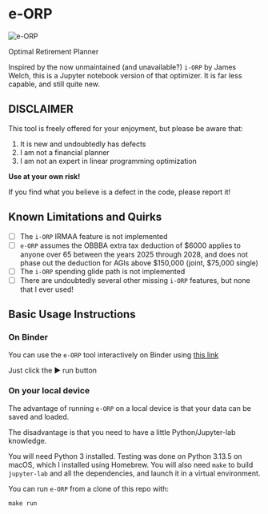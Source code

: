 # e-ORP

<picture>
 <source media="(prefers-color-scheme: dark)" srcset="https://github.com/dcurrie/e-ORP/blob/main/doc/e-orp-dark-logo-240.png">
 <source media="(prefers-color-scheme: light)" srcset="https://github.com/dcurrie/e-ORP/blob/main/doc/e-orp-light-logo-240.png">
 <img alt="e-ORP" src="[e-ORP](https://github.com/dcurrie/e-ORP/blob/main/doc/e-orp-light-logo-240.png)">
</picture>

Optimal Retirement Planner

Inspired by the now unmaintained (and unavailable?) `i-ORP` by James Welch, this
is a Jupyter notebook version of that optimizer. It is far less capable, and 
still quite new.

## DISCLAIMER

This tool is freely offered for your enjoyment, but please be aware that:

1. It is new and undoubtedly has defects
2. I am not a financial planner 
3. I am not an expert in linear programming optimization

**Use at your own risk!**  

If you find what you believe is a defect in the code, please report it!

## Known Limitations and Quirks

- [ ] The `i-ORP` IRMAA feature is not implemented
- [ ] `e-ORP` assumes the OBBBA extra tax deduction of $6000 applies to anyone over 65 between the years 2025 through 2028, and does not phase out the deduction for AGIs above $150,000 (joint, $75,000 single)
- [ ] The `i-ORP` spending glide path is not implemented
- [ ] There are undoubtedly several other missing `i-ORP` features, but none that I ever used!

## Basic Usage Instructions

### On Binder

You can use the `e-ORP` tool interactively on Binder using [this link](https://mybinder.org/v2/gh/dcurrie/e-ORP/HEAD?urlpath=%2Fdoc%2Ftree%2Fe-ORP.ipynb)

Just click the ▶ run button

### On your local device

The advantage of running `e-ORP` on a local device is that your data can be saved and loaded.

The disadvantage is that you need to have a little Python/Jupyter-lab knowledge.

You will need Python 3 installed. Testing was done on Python 3.13.5 on macOS, 
which I installed using Homebrew. You will also need `make` to build `jupyter-lab`
and all the dependencies, and launch it in a virtual environment.

You can run `e-ORP` from a clone of this repo with:

```
make run
```

